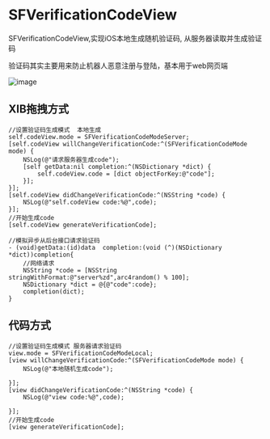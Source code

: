 SFVerificationCodeView
==============

SFVerificationCodeView,实现iOS本地生成随机验证码, 从服务器读取并生成验证码 

验证码其实主要用来防止机器人恶意注册与登陆，基本用于web网页端

![image](https://raw.githubusercontent.com/shaojiankui/SFVerificationCodeView/master/s.png)

## XIB拖拽方式

```
//设置验证码生成模式  本地生成
self.codeView.mode = SFVerificationCodeModeServer;
[self.codeView willChangeVerificationCode:^(SFVerificationCodeMode mode) {
    NSLog(@"请求服务器生成code");
    [self getData:nil completion:^(NSDictionary *dict) {
        self.codeView.code = [dict objectForKey:@"code"];
    }];
}];
[self.codeView didChangeVerificationCode:^(NSString *code) {
    NSLog(@"self.codeView code:%@",code);
}];
//开始生成code
[self.codeView generateVerificationCode];

//模拟异步从后台接口请求验证码
- (void)getData:(id)data  completion:(void (^)(NSDictionary *dict))completion{
    //网络请求
    NSString *code = [NSString stringWithFormat:@"server%zd",arc4random() % 100];
    NSDictionary *dict = @{@"code":code};
    completion(dict);
}
```

## 代码方式

```
//设置验证码生成模式 服务器请求验证码
view.mode = SFVerificationCodeModeLocal;
[view willChangeVerificationCode:^(SFVerificationCodeMode mode) {
    NSLog(@"本地随机生成code");

}];
[view didChangeVerificationCode:^(NSString *code) {
    NSLog(@"view code:%@",code);

}];
//开始生成code
[view generateVerificationCode];
```

